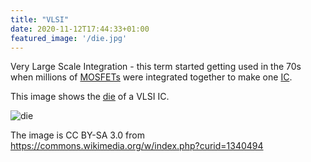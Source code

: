 ```yaml
---
title: "VLSI"
date: 2020-11-12T17:44:33+01:00
featured_image: '/die.jpg'
---
```


Very Large Scale Integration - this term started getting used in the 70s when millions of [MOSFETs](/terminology/mosfet) were
integrated together to make one [IC](/terminology/ic).

This image shows the [die](/terminology/die) of a VLSI IC.

![die](/die.jpg)

The image is CC BY-SA 3.0 from https://commons.wikimedia.org/w/index.php?curid=1340494
